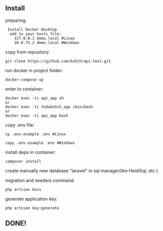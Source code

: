 ## Install

preparing:
```
 Install Docker Desktop
  add to your hosts file:
    127.0.0.1 demo.local #Linux
    10.0.75.2 demo.local #Windows
```
copy from repository:
```
git clone https://github.com/ko5ch/api-test.git
```
run docker in project folder:
```
docker-compose up
```

enter to container:
```
docker exec -ti api_app sh
or
docker exec -ti todoko5ch_app /bin/bash
or 
docker exec -ti api_app bash 
```
copy .env file:
```
cp .env.example .env #Linux

copy .env.example .env #Windows
```

install deps in container:
```
composer install
```
create manually new database "laravel" in sql manager(like HeidiSql, etc.)

migration and seeders command:
```
php artisan boss
```


generate application key:
```
php artisan key:generate
```

## DONE!
